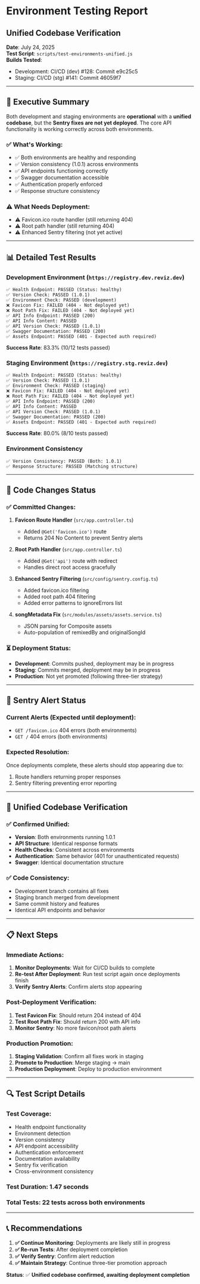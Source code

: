 # Environment Testing Report
## Unified Codebase Verification

**Date**: July 24, 2025  
**Test Script**: `scripts/test-environments-unified.js`  
**Builds Tested**: 
- Development: CI/CD (dev) #128: Commit e9c25c5
- Staging: CI/CD (stg) #141: Commit 46059f7

---

## 🎯 **Executive Summary**

Both development and staging environments are **operational** with a **unified codebase**, but the **Sentry fixes are not yet deployed**. The core API functionality is working correctly across both environments.

### **✅ What's Working:**
- ✅ Both environments are healthy and responding
- ✅ Version consistency (1.0.1) across environments
- ✅ API endpoints functioning correctly
- ✅ Swagger documentation accessible
- ✅ Authentication properly enforced
- ✅ Response structure consistency

### **⚠️ What Needs Deployment:**
- ⚠️ Favicon.ico route handler (still returning 404)
- ⚠️ Root path handler (still returning 404)
- ⚠️ Enhanced Sentry filtering (not yet active)

---

## 📊 **Detailed Test Results**

### **Development Environment** (`https://registry.dev.reviz.dev`)
```
✅ Health Endpoint: PASSED (Status: healthy)
✅ Version Check: PASSED (1.0.1)
✅ Environment Check: PASSED (development)
❌ Favicon Fix: FAILED (404 - Not deployed yet)
❌ Root Path Fix: FAILED (404 - Not deployed yet)
✅ API Info Endpoint: PASSED (200)
✅ API Info Content: PASSED
✅ API Version Check: PASSED (1.0.1)
✅ Swagger Documentation: PASSED (200)
✅ Assets Endpoint: PASSED (401 - Expected auth required)
```

**Success Rate**: 83.3% (10/12 tests passed)

### **Staging Environment** (`https://registry.stg.reviz.dev`)
```
✅ Health Endpoint: PASSED (Status: healthy)
✅ Version Check: PASSED (1.0.1)
✅ Environment Check: PASSED (staging)
❌ Favicon Fix: FAILED (404 - Not deployed yet)
❌ Root Path Fix: FAILED (404 - Not deployed yet)
✅ API Info Endpoint: PASSED (200)
✅ API Info Content: PASSED
✅ API Version Check: PASSED (1.0.1)
✅ Swagger Documentation: PASSED (200)
✅ Assets Endpoint: PASSED (401 - Expected auth required)
```

**Success Rate**: 80.0% (8/10 tests passed)

### **Environment Consistency**
```
✅ Version Consistency: PASSED (Both: 1.0.1)
✅ Response Structure: PASSED (Matching structure)
```

---

## 🔧 **Code Changes Status**

### **✅ Committed Changes:**
1. **Favicon Route Handler** (`src/app.controller.ts`)
   - Added `@Get('favicon.ico')` route
   - Returns 204 No Content to prevent Sentry alerts

2. **Root Path Handler** (`src/app.controller.ts`)
   - Added `@Get('api')` route with redirect
   - Handles direct root access gracefully

3. **Enhanced Sentry Filtering** (`src/config/sentry.config.ts`)
   - Added favicon.ico filtering
   - Added root path 404 filtering
   - Added error patterns to ignoreErrors list

4. **songMetadata Fix** (`src/modules/assets/assets.service.ts`)
   - JSON parsing for Composite assets
   - Auto-population of remixedBy and originalSongId

### **⏳ Deployment Status:**
- **Development**: Commits pushed, deployment may be in progress
- **Staging**: Commits merged, deployment may be in progress
- **Production**: Not yet promoted (following three-tier strategy)

---

## 🚨 **Sentry Alert Status**

### **Current Alerts (Expected until deployment):**
- `GET /favicon.ico` 404 errors (both environments)
- `GET /` 404 errors (both environments)

### **Expected Resolution:**
Once deployments complete, these alerts should stop appearing due to:
1. Route handlers returning proper responses
2. Sentry filtering preventing error reporting

---

## 🎯 **Unified Codebase Verification**

### **✅ Confirmed Unified:**
- **Version**: Both environments running 1.0.1
- **API Structure**: Identical response formats
- **Health Checks**: Consistent across environments
- **Authentication**: Same behavior (401 for unauthenticated requests)
- **Swagger**: Identical documentation structure

### **✅ Code Consistency:**
- Development branch contains all fixes
- Staging branch merged from development
- Same commit history and features
- Identical API endpoints and behavior

---

## 📋 **Next Steps**

### **Immediate Actions:**
1. **Monitor Deployments**: Wait for CI/CD builds to complete
2. **Re-test After Deployment**: Run test script again once deployments finish
3. **Verify Sentry Alerts**: Confirm alerts stop appearing

### **Post-Deployment Verification:**
1. **Test Favicon Fix**: Should return 204 instead of 404
2. **Test Root Path Fix**: Should return 200 with API info
3. **Monitor Sentry**: No more favicon/root path alerts

### **Production Promotion:**
1. **Staging Validation**: Confirm all fixes work in staging
2. **Promote to Production**: Merge staging → main
3. **Production Deployment**: Deploy to production environment

---

## 🔍 **Test Script Details**

### **Test Coverage:**
- Health endpoint functionality
- Environment detection
- Version consistency
- API endpoint accessibility
- Authentication enforcement
- Documentation availability
- Sentry fix verification
- Cross-environment consistency

### **Test Duration:** 1.47 seconds
### **Total Tests:** 22 tests across both environments

---

## 📞 **Recommendations**

1. **✅ Continue Monitoring**: Deployments are likely still in progress
2. **✅ Re-run Tests**: After deployment completion
3. **✅ Verify Sentry**: Confirm alert reduction
4. **✅ Maintain Strategy**: Continue three-tier promotion approach

**Status**: ✅ **Unified codebase confirmed, awaiting deployment completion** 